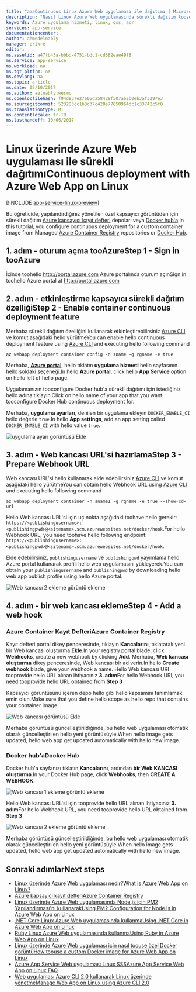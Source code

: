 ```yaml
---
title: "aaaContinuous Linux Azure Web uygulaması ile dağıtımı | Microsoft Docs"
description: "Nasıl Linux Azure Web uygulamasında sürekli dağıtım toosetup."
keywords: Azure uygulama hizmeti, linux, oss, acr
services: app-service
documentationcenter: 
author: ahmedelnably
manager: erikre
editor: 
ms.assetid: a47fb43a-bbbd-4751-bdc1-cd382eae49f8
ms.service: app-service
ms.workload: na
ms.tgt_pltfrm: na
ms.devlang: na
ms.topic: article
ms.date: 05/10/2017
ms.author: aelnably;wesmc
ms.openlocfilehash: f94d837e27605da58428f507ab2b0eb3af3297e3
ms.sourcegitcommit: 523283cc1b3c37c428e77850964dc1c33742c5f0
ms.translationtype: MT
ms.contentlocale: tr-TR
ms.lasthandoff: 10/06/2017
---
```

# <a name="continuous-deployment-with-azure-web-app-on-linux"></a><span data-ttu-id="ab539-104">Linux üzerinde Azure Web uygulaması ile sürekli dağıtımı</span><span class="sxs-lookup"><span data-stu-id="ab539-104">Continuous deployment with Azure Web App on Linux</span></span>

[!INCLUDE [app-service-linux-preview](../../includes/app-service-linux-preview.md)]

<span data-ttu-id="ab539-105">Bu öğreticide, yapılandırdığınız yönetilen özel kapsayıcı görüntüden için sürekli dağıtım [Azure kapsayıcı kayıt defteri](https://azure.microsoft.com/en-us/services/container-registry/) depoları veya [Docker hub'a](https://hub.docker.com).</span><span class="sxs-lookup"><span data-stu-id="ab539-105">In this tutorial, you configure continuous deployment for a custom container image from Managed [Azure Container Registry](https://azure.microsoft.com/en-us/services/container-registry/) repositories or [Docker Hub](https://hub.docker.com).</span></span>

## <a name="step-1---sign-in-tooazure"></a><span data-ttu-id="ab539-106">1. adım - oturum açma tooAzure</span><span class="sxs-lookup"><span data-stu-id="ab539-106">Step 1 - Sign in tooAzure</span></span>

<span data-ttu-id="ab539-107">İçinde toohello http://portal.azure.com Azure portalında oturum açın</span><span class="sxs-lookup"><span data-stu-id="ab539-107">Sign in toohello Azure portal at http://portal.azure.com</span></span>

## <a name="step-2---enable-container-continuous-deployment-feature"></a><span data-ttu-id="ab539-108">2. adım - etkinleştirme kapsayıcı sürekli dağıtım özelliği</span><span class="sxs-lookup"><span data-stu-id="ab539-108">Step 2 - Enable container continuous deployment feature</span></span>

<span data-ttu-id="ab539-109">Merhaba sürekli dağıtım özelliğini kullanarak etkinleştirebilirsiniz [Azure CLI](https://docs.microsoft.com/en-us/cli/azure/install-azure-cli) ve komut aşağıdaki hello yürütme</span><span class="sxs-lookup"><span data-stu-id="ab539-109">You can enable hello continuous deployment feature using [Azure CLI](https://docs.microsoft.com/en-us/cli/azure/install-azure-cli) and executing hello following command</span></span>

```azurecli-interactive
az webapp deployment container config -n sname -g rgname -e true
``` 

<span data-ttu-id="ab539-110">Merhaba,  **[Azure portal](https://portal.azure.com/)**, hello tıklatın **uygulama hizmeti** hello sayfasının hello soldaki seçeneği.</span><span class="sxs-lookup"><span data-stu-id="ab539-110">In hello **[Azure portal](https://portal.azure.com/)**, click hello **App Service** option on hello left of hello page.</span></span>

<span data-ttu-id="ab539-111">Uygulamanızın tooconfigure Docker hub'a sürekli dağıtımı için istediğiniz hello adına tıklayın.</span><span class="sxs-lookup"><span data-stu-id="ab539-111">Click on hello name of your app that you want tooconfigure Docker Hub continuous deployment for.</span></span>

<span data-ttu-id="ab539-112">Merhaba, **uygulama ayarları**, denilen bir uygulama ekleyin `DOCKER_ENABLE_CI` hello değerle `true`.</span><span class="sxs-lookup"><span data-stu-id="ab539-112">In hello **App settings**, add an app setting called `DOCKER_ENABLE_CI` with hello value `true`.</span></span>

![uygulama ayarı görüntüsü Ekle](./media/app-service-webapp-service-linux-ci-cd/step2.png)

## <a name="step-3---prepare-webhook-url"></a><span data-ttu-id="ab539-114">3. adım - Web kancası URL'si hazırlama</span><span class="sxs-lookup"><span data-stu-id="ab539-114">Step 3 - Prepare Webhook URL</span></span>

<span data-ttu-id="ab539-115">Web kancası URL'si hello kullanarak elde edebilirsiniz [Azure CLI](https://docs.microsoft.com/en-us/cli/azure/install-azure-cli) ve komut aşağıdaki hello yürütme</span><span class="sxs-lookup"><span data-stu-id="ab539-115">You can obtain hello Webhook URL using [Azure CLI](https://docs.microsoft.com/en-us/cli/azure/install-azure-cli) and executing hello following command</span></span>

```azurecli-interactive
az webapp deployment container -n sname1 -g rgname -e true --show-cd-url
``` 

<span data-ttu-id="ab539-116">Hello Web kancası URL'si için uç nokta aşağıdaki toohave hello gerekir: `https://<publishingusername>:<publishingpwd>@<sitename>.scm.azurewebsites.net/docker/hook`.</span><span class="sxs-lookup"><span data-stu-id="ab539-116">For hello Webhook URL, you need toohave hello following endpoint: `https://<publishingusername>:<publishingpwd>@<sitename>.scm.azurewebsites.net/docker/hook`.</span></span>

<span data-ttu-id="ab539-117">Elde edebilirsiniz, `publishingusername` ve `publishingpwd` yayımlama hello Azure portal kullanarak profili hello web uygulamasını yükleyerek.</span><span class="sxs-lookup"><span data-stu-id="ab539-117">You can obtain your `publishingusername` and `publishingpwd` by downloading hello web app publish profile using hello Azure portal.</span></span>

![Web kancası 2 ekleme görüntü ekleme](./media/app-service-webapp-service-linux-ci-cd/step3-3.png)

## <a name="step-4---add-a-web-hook"></a><span data-ttu-id="ab539-119">4. adım - bir web kancası ekleme</span><span class="sxs-lookup"><span data-stu-id="ab539-119">Step 4 - Add a web hook</span></span>

### <a name="azure-container-registry"></a><span data-ttu-id="ab539-120">Azure Container Kayıt Defteri</span><span class="sxs-lookup"><span data-stu-id="ab539-120">Azure Container Registry</span></span>

<span data-ttu-id="ab539-121">Kayıt defteri portal dikey penceresinde, tıklayın **Kancalarını**, tıklatarak yeni bir Web kancası oluşturma **Ekle**.</span><span class="sxs-lookup"><span data-stu-id="ab539-121">In your registry portal blade, click **Webhooks**, create a new webhook by clicking **Add**.</span></span> <span data-ttu-id="ab539-122">Merhaba, **Web kancası oluşturma** dikey penceresinde, Web kancası bir ad verin.</span><span class="sxs-lookup"><span data-stu-id="ab539-122">In hello **Create webhook** blade, give your webhook a name.</span></span> <span data-ttu-id="ab539-123">Hello Web kancası URI tooprovide hello URL alınan ihtiyacınız **3. adım**</span><span class="sxs-lookup"><span data-stu-id="ab539-123">For hello Webhook URI, you need tooprovide hello URL obtained from **Step 3**</span></span>

<span data-ttu-id="ab539-124">Kapsayıcı görüntüsünü içeren depo hello gibi hello kapsamını tanımlamak emin olun.</span><span class="sxs-lookup"><span data-stu-id="ab539-124">Make sure that you define hello scope as hello repo that contains your container image.</span></span>

![Web kancası görüntüsü Ekle](./media/app-service-webapp-service-linux-ci-cd/step3ACRWebhook-1.png)

<span data-ttu-id="ab539-126">Merhaba görüntüsü güncelleştirildiğinde, bu hello web uygulaması otomatik olarak güncelleştirilen hello yeni görüntüsüyle.</span><span class="sxs-lookup"><span data-stu-id="ab539-126">When hello image gets updated, hello web app get updated automatically with hello new image.</span></span>

### <a name="docker-hub"></a><span data-ttu-id="ab539-127">Docker hub'a</span><span class="sxs-lookup"><span data-stu-id="ab539-127">Docker Hub</span></span>

<span data-ttu-id="ab539-128">Docker hub'a sayfanızı tıklatın **Kancalarını**, ardından **bir Web KANCASI oluşturma**.</span><span class="sxs-lookup"><span data-stu-id="ab539-128">In your Docker Hub page, click **Webhooks**, then **CREATE A WEBHOOK**.</span></span>

![Web kancası 1 ekleme görüntü ekleme](./media/app-service-webapp-service-linux-ci-cd/step3-1.png)

<span data-ttu-id="ab539-130">Hello Web kancası URL'si için tooprovide hello URL alınan ihtiyacınız **3. adım**</span><span class="sxs-lookup"><span data-stu-id="ab539-130">For hello Webhook URL, you need tooprovide hello URL obtained from **Step 3**</span></span>

![Web kancası 2 ekleme görüntü ekleme](./media/app-service-webapp-service-linux-ci-cd/step3-2.png)

<span data-ttu-id="ab539-132">Merhaba görüntüsü güncelleştirildiğinde, bu hello web uygulaması otomatik olarak güncelleştirilen hello yeni görüntüsüyle.</span><span class="sxs-lookup"><span data-stu-id="ab539-132">When hello image gets updated, hello web app get updated automatically with hello new image.</span></span>

## <a name="next-steps"></a><span data-ttu-id="ab539-133">Sonraki adımlar</span><span class="sxs-lookup"><span data-stu-id="ab539-133">Next steps</span></span>
* [<span data-ttu-id="ab539-134">Linux üzerinde Azure Web uygulaması nedir?</span><span class="sxs-lookup"><span data-stu-id="ab539-134">What is Azure Web App on Linux?</span></span>](./app-service-linux-intro.md)
* [<span data-ttu-id="ab539-135">Azure kapsayıcı kayıt defteri</span><span class="sxs-lookup"><span data-stu-id="ab539-135">Azure Container Registry</span></span>](https://azure.microsoft.com/en-us/services/container-registry/)
* [<span data-ttu-id="ab539-136">Linux üzerinde Azure Web uygulamasında Node.js için PM2 Yapılandırması'nı kullanarak</span><span class="sxs-lookup"><span data-stu-id="ab539-136">Using PM2 Configuration for Node.js in Azure Web App on Linux</span></span>](app-service-linux-using-nodejs-pm2.md)
* [<span data-ttu-id="ab539-137">.NET Core Linux Azure Web uygulamasında kullanma</span><span class="sxs-lookup"><span data-stu-id="ab539-137">Using .NET Core in Azure Web App on Linux</span></span>](app-service-linux-using-dotnetcore.md)
* [<span data-ttu-id="ab539-138">Ruby Linux Azure Web uygulamasında kullanma</span><span class="sxs-lookup"><span data-stu-id="ab539-138">Using Ruby in Azure Web App on Linux</span></span>](app-service-linux-ruby-get-started.md)
* [<span data-ttu-id="ab539-139">Linux üzerinde Azure Web uygulaması için nasıl toouse özel Docker görüntü</span><span class="sxs-lookup"><span data-stu-id="ab539-139">How toouse a custom Docker image for Azure Web App on Linux</span></span>](./app-service-linux-using-custom-docker-image.md)
* [<span data-ttu-id="ab539-140">Azure App Service Web uygulaması Linux SSS</span><span class="sxs-lookup"><span data-stu-id="ab539-140">Azure App Service Web App on Linux FAQ</span></span>](./app-service-linux-faq.md) 
* [<span data-ttu-id="ab539-141">Web uygulaması Azure CLI 2.0 kullanarak Linux üzerinde yönetme</span><span class="sxs-lookup"><span data-stu-id="ab539-141">Manage Web App on Linux using Azure CLI 2.0</span></span>](./app-service-linux-cli.md)



